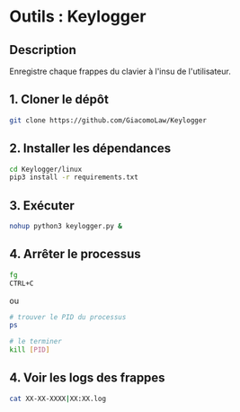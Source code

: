 # Outils : Keylogger

## Description

Enregistre chaque frappes du clavier à l'insu de l'utilisateur.

## 1. Cloner le dépôt

```bash
git clone https://github.com/GiacomoLaw/Keylogger
```

## 2. Installer les dépendances

```bash
cd Keylogger/linux
pip3 install -r requirements.txt
```

## 3. Exécuter

```bash
nohup python3 keylogger.py &
```

## 4. Arrêter le processus

```bash
fg
CTRL+C
```

ou

```bash
# trouver le PID du processus
ps

# le terminer
kill [PID]
```

## 4. Voir les logs des frappes

```bash
cat XX-XX-XXXX|XX:XX.log
```

